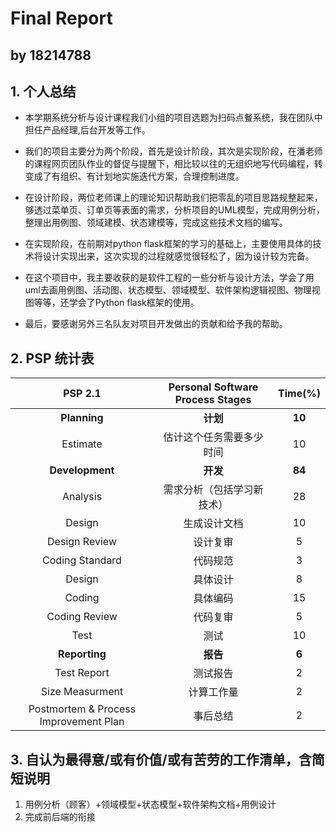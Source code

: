 # Final Report

## by 18214788

## 1. 个人总结

- 本学期系统分析与设计课程我们小组的项目选题为扫码点餐系统，我在团队中担任产品经理,后台开发等工作。

- 我们的项目主要分为两个阶段，首先是设计阶段，其次是实现阶段，在潘老师的课程网页团队作业的督促与提醒下，相比较以往的无组织地写代码编程，转变成了有组织、有计划地实施迭代方案，合理控制进度。
- 在设计阶段，两位老师课上的理论知识帮助我们把零乱的项目思路规整起来，够透过菜单页、订单页等表面的需求，分析项目的UML模型，完成用例分析，整理出用例图、领域建模、状态建模等，完成这些技术文档的编写。
- 在实现阶段，在前期对python flask框架的学习的基础上，主要使用具体的技术将设计实现出来，这次实现的过程就感觉很轻松了，因为设计较为完备。
- 在这个项目中，我主要收获的是软件工程的一些分析与设计方法，学会了用uml去画用例图、活动图、状态模型、领域模型、软件架构逻辑视图、物理视图等等，还学会了Python flask框架的使用。
- 最后，要感谢另外三名队友对项目开发做出的贡献和给予我的帮助。

## 2. PSP 统计表

| PSP 2.1  | Personal Software Process Stages | Time(%) |
| :------: | :------:                         | :------: |
| <b>Planning | <b> 计划                         |  <b> 10       |
| Estimate | 估计这个任务需要多少时间              |    10      |
|<b> Development | <b>开发                      |  <b>    84     | 
| Analysis | 需求分析（包括学习新技术）             |    28    |
| Design   | 生成设计文档                         |    10      |
| Design Review | 设计复审                        |     5     |
| Coding Standard | 代码规范                    |       3  |
| Design | 具体设计                              |      8    |
| Coding  | 具体编码                             |     15      |
| Coding Review | 代码复审                      |    5      |
| Test  | 测试                                 |     10     |
| <b>Reporting | <b>报告                      |  <b> 6       |
| Test Report | 测试报告                      |    2     |
| Size Measurment | 计算工作量                      |    2      |
| Postmortem & Process Improvement Plan | 事后总结            |     2    |


## 3. 自认为最得意/或有价值/或有苦劳的工作清单，含简短说明

1. 用例分析（顾客）+领域模型+状态模型+软件架构文档+用例设计
2. 完成前后端的衔接


